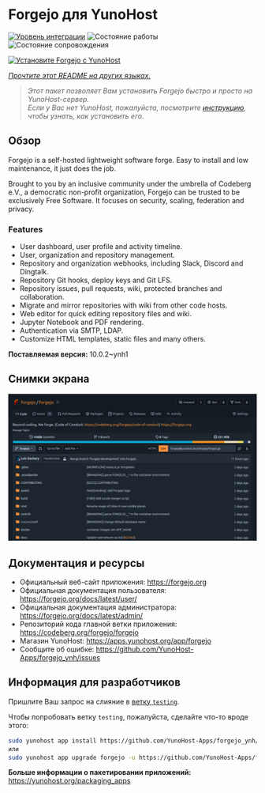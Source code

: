 <!--
Важно: этот README был автоматически сгенерирован <https://github.com/YunoHost/apps/tree/master/tools/readme_generator>
Он НЕ ДОЛЖЕН редактироваться вручную.
-->

# Forgejo для YunoHost

[![Уровень интеграции](https://apps.yunohost.org/badge/integration/forgejo)](https://ci-apps.yunohost.org/ci/apps/forgejo/)
![Состояние работы](https://apps.yunohost.org/badge/state/forgejo)
![Состояние сопровождения](https://apps.yunohost.org/badge/maintained/forgejo)

[![Установите Forgejo с YunoHost](https://install-app.yunohost.org/install-with-yunohost.svg)](https://install-app.yunohost.org/?app=forgejo)

*[Прочтите этот README на других языках.](./ALL_README.md)*

> *Этот пакет позволяет Вам установить Forgejo быстро и просто на YunoHost-сервер.*  
> *Если у Вас нет YunoHost, пожалуйста, посмотрите [инструкцию](https://yunohost.org/install), чтобы узнать, как установить его.*

## Обзор

Forgejo is a self-hosted lightweight software forge. Easy to install and low maintenance, it just does the job.

Brought to you by an inclusive community under the umbrella of Codeberg e.V., a democratic non-profit organization, Forgejo can be trusted to be exclusively Free Software. It focuses on security, scaling, federation and privacy. 

### Features

- User dashboard, user profile and activity timeline.
- User, organization and repository management.
- Repository and organization webhooks, including Slack, Discord and Dingtalk.
- Repository Git hooks, deploy keys and Git LFS.
- Repository issues, pull requests, wiki, protected branches and collaboration.
- Migrate and mirror repositories with wiki from other code hosts.
- Web editor for quick editing repository files and wiki.
- Jupyter Notebook and PDF rendering.
- Authentication via SMTP, LDAP.
- Customize HTML templates, static files and many others.


**Поставляемая версия:** 10.0.2~ynh1

## Снимки экрана

![Снимок экрана Forgejo](./doc/screenshots/screenshot.png)

## Документация и ресурсы

- Официальный веб-сайт приложения: <https://forgejo.org>
- Официальная документация пользователя: <https://forgejo.org/docs/latest/user/>
- Официальная документация администратора: <https://forgejo.org/docs/latest/admin/>
- Репозиторий кода главной ветки приложения: <https://codeberg.org/forgejo/forgejo>
- Магазин YunoHost: <https://apps.yunohost.org/app/forgejo>
- Сообщите об ошибке: <https://github.com/YunoHost-Apps/forgejo_ynh/issues>

## Информация для разработчиков

Пришлите Ваш запрос на слияние в [ветку `testing`](https://github.com/YunoHost-Apps/forgejo_ynh/tree/testing).

Чтобы попробовать ветку `testing`, пожалуйста, сделайте что-то вроде этого:

```bash
sudo yunohost app install https://github.com/YunoHost-Apps/forgejo_ynh/tree/testing --debug
или
sudo yunohost app upgrade forgejo -u https://github.com/YunoHost-Apps/forgejo_ynh/tree/testing --debug
```

**Больше информации о пакетировании приложений:** <https://yunohost.org/packaging_apps>

